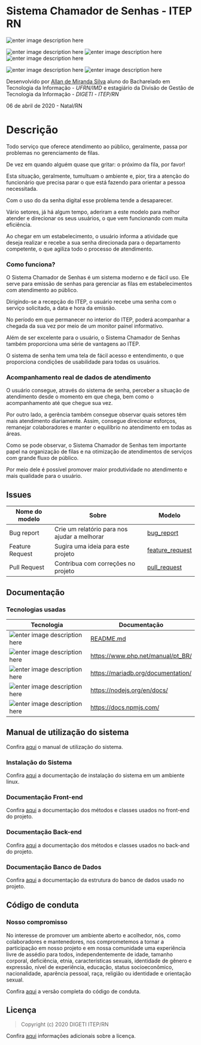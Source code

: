 ﻿# Sistema Chamador de Senhas - ITEP RN

![enter image description here](https://img.shields.io/badge/version-v1.0.0-blue) 

![enter image description here](https://img.shields.io/badge/build-passing-brightgreen) ![enter image description here](https://img.shields.io/badge/docs-100%25-brightgreen) ![enter image description here](https://img.shields.io/badge/license-MIT-brightgreen) 

![enter image description here](https://img.shields.io/badge/react-v16.13.1-green) ![enter image description here](https://img.shields.io/badge/php-v7.3.11-green) 

Desenvolvido por [Allan de Miranda Silva](http://allandemiranda.eti.br/) aluno do Bacharelado em Tecnologia da Informação - _UFRN/IMD_ e estagiário da Divisão de Gestão de Tecnologia da Informação - _DIGETI_ - _ITEP/RN_

06 de abril de 2020 - Natal/RN

# Descrição

Todo serviço que oferece atendimento ao público, geralmente, passa por problemas no gerenciamento de filas. 

De vez em quando alguém quase que gritar: o próximo da fila, por favor!

Esta situação, geralmente, tumultuam o ambiente e, pior, tira a atenção do funcionário que precisa parar o que está fazendo para orientar a pessoa necessitada.

Com o uso do da senha digital esse problema tende a desaparecer.

Vário setores, já há algum tempo, aderiram a este modelo para melhor atender e direcionar os seus usuários, o que vem funcionando com muita eficiência. 

Ao chegar em um estabelecimento, o usuário informa a atividade que deseja realizar e recebe a sua senha direcionada para o departamento competente, o que agiliza todo o processo de atendimento.

### Como funciona?

O Sistema Chamador de Senhas é um sistema moderno e de fácil uso. Ele serve para emissão de senhas para gerenciar as filas em estabelecimentos com atendimento ao público.

Dirigindo-se a recepção do ITEP, o usuário recebe uma senha com o serviço solicitado, a data e hora da emissão. 

No período em que permanecer no interior do ITEP, poderá acompanhar a chegada da sua vez por meio de um monitor painel informativo. 

Além de ser excelente para o usuário, o Sistema Chamador de Senhas também proporciona uma série de vantagens ao ITEP.

O sistema de senha tem uma tela de fácil acesso e entendimento, o que proporciona condições de usabilidade para todas os usuários.

### Acompanhamento real de dados de atendimento

O usuário consegue, através do sistema de senha, perceber a situação de atendimento desde o momento em que chega, bem como o acompanhamento até que chegue sua vez.

Por outro lado, a gerência também consegue observar quais setores têm mais atendimento diariamente. Assim, consegue direcionar esforços, remanejar colaboradores e manter o equilíbrio no atendimento em todas as áreas.

Como se pode observar, o Sistema Chamador de Senhas tem importante papel na organização de filas e na otimização de atendimentos de serviços com grande fluxo de público.

Por meio dele é possível promover maior produtividade no atendimento e mais qualidade para o usuário.

## Issues

Nome do modelo|Sobre|Modelo
-|-|-
Bug report | Crie um relatório para nos ajudar a melhorar | [bug_report](bug_report.md)
Feature Request | Sugira uma ideia para este projeto | [feature_request](feature_request.md)
Pull Request | Contribua com correções no projeto | [pull_request](pull_request.md)

## Documentação

### Tecnologias usadas

Tecnologia | Documentação
-|-
![enter image description here](https://img.shields.io/badge/react-v16.13.1-green`?style=for-the-badge&logo=appveyor`) 	| [README.md](docs/react/README.md)
 ![enter image description here](https://img.shields.io/badge/php-v7.3.11-green`?style=for-the-badge&logo=appveyor`)  | https://www.php.net/manual/pt_BR/
  ![enter image description here](https://img.shields.io/badge/mariadb-v15.1-green`?style=for-the-badge&logo=appveyor`)  | https://mariadb.org/documentation/
 ![enter image description here](https://img.shields.io/badge/node-v12.16.1-green`?style=for-the-badge&logo=appveyor`)  | https://nodejs.org/en/docs/
 ![enter image description here](https://img.shields.io/badge/npm-v6.14.4-green`?style=for-the-badge&logo=appveyor`)  | https://docs.npmjs.com/

## Manual de utilização do sistema

Confira [aqui](docs/system/README.md) o manual de utilização do sistema.

### Instalação do Sistema

Confira [aqui](docs/installation/README.md) a documentação de instalação do sistema em um ambiente linux.

### Documentação Front-end

Confira [aqui](docs/front/index.html) a documentação dos métodos e classes usados no front-end do projeto.

### Documentação Back-end

Confira [aqui](docs/back/html/index.html) a documentação dos métodos e classes usados no back-and do projeto.

### Documentação Banco de Dados

Confira [aqui](docs/dataBase/README.md) a documentação da estrutura do banco de dados usado no projeto.

## Código de conduta

### Nosso compromisso  

No interesse de promover um ambiente aberto e acolhedor, nós, como colaboradores e mantenedores, nos comprometemos a tornar a participação em nosso projeto e em nossa comunidade uma experiência livre de assédio para todos, independentemente de idade, tamanho corporal, deficiência, etnia, características sexuais, identidade de gênero e expressão, nível de experiência, educação, status socioeconômico, nacionalidade, aparência pessoal, raça, religião ou identidade e orientação sexual.

Confira [aqui](CODE_OF_CONDUCT.md) a versão completa do código de conduta.

## Licença

> Copyright (c) 2020 DIGETI ITEP/RN

Confira [aqui](LICENSE.md) informações adicionais sobre a licença.